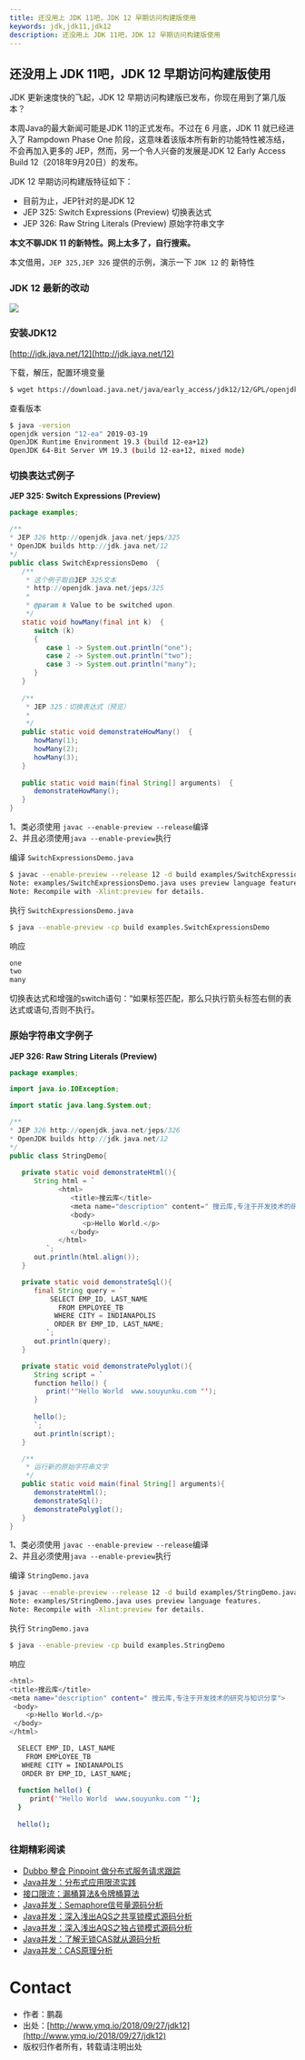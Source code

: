 ```yaml
---
title: 还没用上 JDK 11吧，JDK 12 早期访问构建版使用
keywords: jdk,jdk11,jdk12
description: 还没用上 JDK 11吧，JDK 12 早期访问构建版使用
---
```


## 还没用上 JDK 11吧，JDK 12 早期访问构建版使用

JDK 更新速度快的飞起，JDK 12 早期访问构建版已发布，你现在用到了第几版本？

本周Java的最大新闻可能是JDK 11的正式发布。不过在 6 月底，JDK 11 就已经进入了 Rampdown Phase One 阶段，这意味着该版本所有新的功能特性被冻结，不会再加入更多的 JEP，然而，另一个令人兴奋的发展是JDK 12 Early Access Build 12（2018年9月20日）的发布。

JDK 12 早期访问构建版特征如下：

- 目前为止，JEP针对的是JDK 12
- JEP 325: Switch Expressions (Preview) 切换表达式
- JEP 326: Raw String Literals (Preview) 原始字符串文字

**本文不聊JDK 11 的新特性。网上太多了，自行搜索。**

本文借用，`JEP 325,JEP 326` 提供的示例，演示一下 `JDK 12` 的 新特性

### JDK 12 最新的改动

![][1]

### 安装JDK12

[http://jdk.java.net/12](http://jdk.java.net/12)

下载，解压，配置环境变量
```sh
$ wget https://download.java.net/java/early_access/jdk12/12/GPL/openjdk-12-ea+12_linux-x64_bin.tar.gz
```

查看版本

```sh
$ java -version
openjdk version "12-ea" 2019-03-19
OpenJDK Runtime Environment 19.3 (build 12-ea+12)
OpenJDK 64-Bit Server VM 19.3 (build 12-ea+12, mixed mode)
```

### 切换表达式例子

**JEP 325: Switch Expressions (Preview)**

```java
package examples;  

/**
* JEP 326 http://openjdk.java.net/jeps/325
* OpenJDK builds http://jdk.java.net/12
*/
public class SwitchExpressionsDemo  {  
   /** 
    * 这个例子取自JEP 325文本
    * http://openjdk.java.net/jeps/325
    * 
    * @param k Value to be switched upon. 
    */  
   static void howMany(final int k)  {  
      switch (k)  
      {  
         case 1 -> System.out.println("one");  
         case 2 -> System.out.println("two");  
         case 3 -> System.out.println("many");  
      }  
   }  
  
   /** 
    * JEP 325：切换表达式（预览）
    * 
    */  
   public static void demonstrateHowMany()  {  
      howMany(1);  
      howMany(2);  
      howMany(3);  
   }  
  
   public static void main(final String[] arguments)  {  
      demonstrateHowMany();  
   }  
}  
```

1、类必须使用 `javac --enable-preview --release`编译  
2、并且必须使用`java --enable-preview`执行  

编译 `SwitchExpressionsDemo.java`
```sh
$ javac --enable-preview --release 12 -d build examples/SwitchExpressionsDemo.java
Note: examples/SwitchExpressionsDemo.java uses preview language features.
Note: Recompile with -Xlint:preview for details.
```

执行 `SwitchExpressionsDemo.java`

```sh
$ java --enable-preview -cp build examples.SwitchExpressionsDemo
```

响应

```sh
one
two
many
```

切换表达式和增强的switch语句：“如果标签匹配，那么只执行箭头标签右侧的表达式或语句,否则不执行。

### 原始字符串文字例子

**JEP 326: Raw String Literals (Preview)**

```java
package examples;

import java.io.IOException;

import static java.lang.System.out;

/**
* JEP 326 http://openjdk.java.net/jeps/326
* OpenJDK builds http://jdk.java.net/12
*/
public class StringDemo{
    
   private static void demonstrateHtml(){
      String html = `
            <html>
               <title>搜云库</title>
               <meta name="description" content=" 搜云库,专注于开发技术的研究与知识分享">
               <body>
                  <p>Hello World.</p>
               </body>
            </html>
         `;
      out.println(html.align());
   }

   private static void demonstrateSql(){
      final String query = `
          SELECT EMP_ID, LAST_NAME
            FROM EMPLOYEE_TB
           WHERE CITY = INDIANAPOLIS
           ORDER BY EMP_ID, LAST_NAME;
         `;
      out.println(query);
   }

   private static void demonstratePolyglot(){
      String script = `
      function hello() {
         print('"Hello World  www.souyunku.com "');
      }
      
      hello();
      `;
      out.println(script);
   }

   /**
    * 运行新的原始字符串文字
    */
   public static void main(final String[] arguments){
      demonstrateHtml();
      demonstrateSql();
      demonstratePolyglot();
   }
}
```

1、类必须使用 `javac --enable-preview --release`编译  
2、并且必须使用`java --enable-preview`执行  

编译 `StringDemo.java`
```sh
$ javac --enable-preview --release 12 -d build examples/StringDemo.java
Note: examples/StringDemo.java uses preview language features.
Note: Recompile with -Xlint:preview for details.
```

执行 `StringDemo.java`

```sh
$ java --enable-preview -cp build examples.StringDemo
```

响应

```sh
<html>
<title>搜云库</title>
<meta name="description" content=" 搜云库,专注于开发技术的研究与知识分享">
 <body>
    <p>Hello World.</p>
 </body>
</html>

  SELECT EMP_ID, LAST_NAME
    FROM EMPLOYEE_TB
   WHERE CITY = INDIANAPOLIS
   ORDER BY EMP_ID, LAST_NAME;
         
  function hello() {
     print('"Hello World  www.souyunku.com "');
  }
  
  hello();
```

[1]: http://www.ymq.io/images/2018/jdk/jdk12.png

[2]: http://www.ymq.io/images/2018/jdk/jdk11.png

### 往期精彩阅读

- [Dubbo 整合 Pinpoint 做分布式服务请求跟踪](https://mp.weixin.qq.com/s?__biz=MzA3MTUzOTcxOQ==&mid=2452964737&idx=1&sn=50d1f0ebaad141cb010c2b61d53f615a&chksm=88ede8e9bf9a61ff25548c94a960e192cf19b8e86e49fe18fa16dc1f07d167a3d4c539983441&scene=21#wechat_redirect)
- [Java并发：分布式应用限流实践](https://mp.weixin.qq.com/s?__biz=MzA3MTUzOTcxOQ==&mid=2452964832&idx=1&sn=40bd7f711ebee535129d4dc71e5e678d&chksm=88ede888bf9a619eae04527a78210e33ca7b3a402af32ec6fd96a4f14a5cc01de2896f90871d#rd)
- [接口限流：漏桶算法&令牌桶算法](http://mp.weixin.qq.com/s?__biz=MzA3MTUzOTcxOQ==&mid=2452964796&idx=1&sn=281842ac2a970d67b3946c85196b6cf4&chksm=88ede8d4bf9a61c2b1a5a19759098f88e56d6d0958667af90cc99fec863bb47e4cf4d26366ea&scene=21#wechat_redirect)
- [Java并发：Semaphore信号量源码分析](https://mp.weixin.qq.com/s?__biz=MzA3MTUzOTcxOQ==&mid=2452964828&idx=1&sn=6d656bee2728f11f7cdc0cdb31eddef8&chksm=88ede8b4bf9a61a2cb8cbc8aa7744d400e409c961d1929fac19d3331ae4ee5c45241e8673cab#rd)
- [Java并发：深入浅出AQS之共享锁模式源码分析](http://mp.weixin.qq.com/s?__biz=MzA3MTUzOTcxOQ==&mid=2452964789&idx=1&sn=4f30e409bb259cfce0248dfc0af0eae0&chksm=88ede8ddbf9a61cbad5dff5d9bf27ca61b4c87fda481fabace8b89314e009a750046154e8def&scene=21#wechat_redirect)
- [Java并发：深入浅出AQS之独占锁模式源码分析](http://mp.weixin.qq.com/s?__biz=MzA3MTUzOTcxOQ==&mid=2452964775&idx=1&sn=8442e35afb18d124c85e54de40a2ee29&chksm=88ede8cfbf9a61d9df1832319603afdeecb235895a97ed10ec873bcfd4142bde0e8efe78b27d&scene=21#wechat_redirect)
- [Java并发：了解无锁CAS就从源码分析](http://mp.weixin.qq.com/s?__biz=MzA3MTUzOTcxOQ==&mid=2452964769&idx=1&sn=ca172d2a6b883da41e7e89602d5036c4&chksm=88ede8c9bf9a61df8dea9f4194dea60a419e87191384eddc53aa4a38fdfac9b0224a75fb9615&scene=21#wechat_redirect)
- [Java并发：CAS原理分析](http://mp.weixin.qq.com/s?__biz=MzA3MTUzOTcxOQ==&mid=2452964742&idx=1&sn=7359ef8dc9bc520acc1b86afe85f7c3d&chksm=88ede8eebf9a61f8d93de1e8aeb9bcc0caafa2522db113cab9d23f9786e5480dce1735209d8b&scene=21#wechat_redirect)

# Contact

 - 作者：鹏磊  
 - 出处：[http://www.ymq.io/2018/09/27/jdk12](http://www.ymq.io/2018/09/27/jdk12)  
 - 版权归作者所有，转载请注明出处
